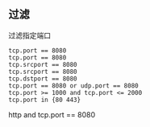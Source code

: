 ## 过滤

过滤指定端口

    tcp.port == 8080
    tcp.port == 8080
    tcp.srcport == 8080
    tcp.srcport == 8080
    tcp.dstport == 8080
    tcp.port == 8080 or udp.port == 8080
    tcp.port >= 1000 and tcp.port <= 2000
    tcp.port in {80 443}

http and tcp.port == 8080